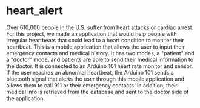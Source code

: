 # heart_alert
Over 610,000 people in the U.S. suffer from heart attacks or cardiac arrest.
For this project, we made an application that would help people with irregular heartbeats that could lead to a heart condition to moniter their heartbeat.
This is a mobile application that allows the user to input their emergency contacts and medical history.
It has two modes, a "patient" and a "doctor" mode, and patients are able to send their medical information to the doctor.
It is connected to an Arduino 101 heart rate monitor and sensor.
If the user reaches an abnormal heartbeat, the Arduino 101 sends a bluetooth signal that alerts the user through this mobile application and allows them to call 911 or their emergency contacts.
In addition, their medical info is retrieved from the database and sent to the doctor side of the application.
